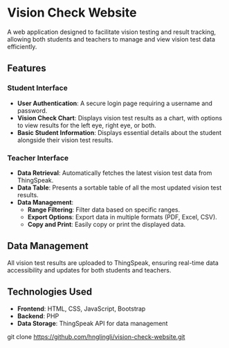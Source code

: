 # Vision Check Website

A web application designed to facilitate vision testing and result tracking, allowing both students and teachers to manage and view vision test data efficiently.

## Features

### Student Interface
- **User Authentication**: A secure login page requiring a username and password.
- **Vision Check Chart**: Displays vision test results as a chart, with options to view results for the left eye, right eye, or both.
- **Basic Student Information**: Displays essential details about the student alongside their vision test results.

### Teacher Interface
- **Data Retrieval**: Automatically fetches the latest vision test data from ThingSpeak.
- **Data Table**: Presents a sortable table of all the most updated vision test results.
- **Data Management**:
  - **Range Filtering**: Filter data based on specific ranges.
  - **Export Options**: Export data in multiple formats (PDF, Excel, CSV).
  - **Copy and Print**: Easily copy or print the displayed data.

## Data Management
All vision test results are uploaded to ThingSpeak, ensuring real-time data accessibility and updates for both students and teachers.

## Technologies Used
- **Frontend**: HTML, CSS, JavaScript, Bootstrap
- **Backend**: PHP
- **Data Storage**: ThingSpeak API for data management

git clone https://github.com/hnglingli/vision-check-website.git

